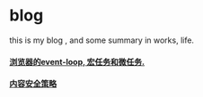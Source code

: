 # blog
this is my blog , and some summary in works, life.

#### [浏览器的event-loop, 宏任务和微任务.](https://github.com/sevenCon/blog-github/issues/1)
#### [内容安全策略](https://github.com/sevenCon/blog-github/issues/2)
